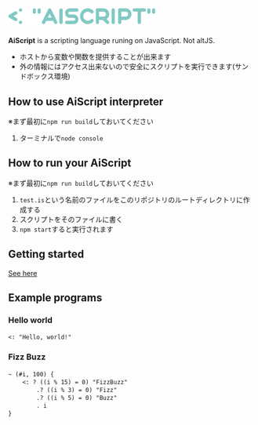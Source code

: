 <h1><img src="./aiscript.svg" alt="AiScript" width="300"></h1>

**AiScript** is a scripting language runing on JavaScript.
Not altJS.

* ホストから変数や関数を提供することが出来ます
* 外の情報にはアクセス出来ないので安全にスクリプトを実行できます(サンドボックス環境)

## How to use AiScript interpreter
※まず最初に`npm run build`しておいてください

1. ターミナルで`node console`

## How to run your AiScript
※まず最初に`npm run build`しておいてください

1. `test.is`という名前のファイルをこのリポジトリのルートディレクトリに作成する
2. スクリプトをそのファイルに書く
3. `npm start`すると実行されます

## Getting started
[See here](./docs/get-started.md)

## Example programs
### Hello world
```
<: "Hello, world!"
```

### Fizz Buzz
```
~ (#i, 100) {
	<: ? ((i % 15) = 0) "FizzBuzz"
		.? ((i % 3) = 0) "Fizz"
		.? ((i % 5) = 0) "Buzz"
		. i
}
```
